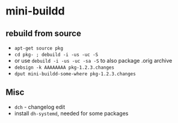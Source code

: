 # mini-buildd


## rebuild from source
  * `apt-get source pkg`
  * `cd pkg- ; debuild -i -us -uc -S`
  * or use `debuild -i -us -uc -sa -S` to also package .orig archive
  * `debsign -k AAAAAAAA pkg-1.2.3.changes`
  * `dput mini-buildd-some-where pkg-1.2.3.changes`

## Misc

* `dch` - changelog edit
* install `dh-systemd`, needed for some packages
